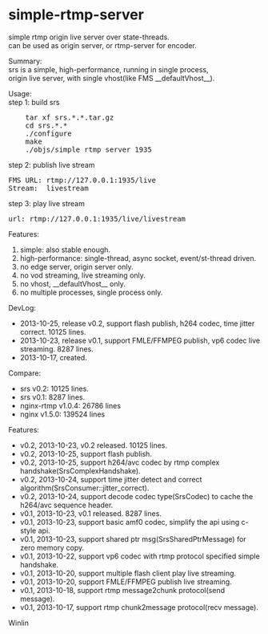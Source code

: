 simple-rtmp-server
==================

simple rtmp origin live server over state-threads.<br/>
can be used as origin server, or rtmp-server for encoder.

Summary:<br/>
srs is a simple, high-performance, running in single process, <br/>
origin live server, with single vhost(like FMS \_\_defaultVhost\_\_).<br/>

Usage:<br/>
step 1: build srs <br/>
<pre>
    tar xf srs.*.*.tar.gz
    cd srs.*.*
    ./configure
    make
    ./objs/simple_rtmp_server 1935
</pre>
step 2: publish live stream <br/>
<pre>
FMS URL: rtmp://127.0.0.1:1935/live
Stream:  livestream
</pre>
step 3: play live stream <br/>
<pre>
url: rtmp://127.0.0.1:1935/live/livestream
</pre>

Features:<br/>
1. simple: also stable enough.<br/>
2. high-performance: single-thread, async socket, event/st-thread driven.<br/>
3. no edge server, origin server only.<br/>
4. no vod streaming, live streaming only.<br/>
5. no vhost, \_\_defaultVhost\_\_ only.<br/>
6. no multiple processes, single process only.<br/>

DevLog:<br/>
* 2013-10-25, release v0.2, support flash publish, h264 codec, time jitter correct. 10125 lines.<br/>
* 2013-10-23, release v0.1, support FMLE/FFMPEG publish, vp6 codec live streaming. 8287 lines.<br/>
* 2013-10-17, created.<br/>

Compare:<br/>
* srs v0.2: 10125 lines.<br/>
* srs v0.1: 8287 lines.<br/>
* nginx-rtmp v1.0.4: 26786 lines <br/>
* nginx v1.5.0: 139524 lines <br/>

Features:<br/>
* v0.2, 2013-10-23, v0.2 released. 10125 lines.
* v0.2, 2013-10-25, support flash publish.
* v0.2, 2013-10-25, support h264/avc codec by rtmp complex handshake(SrsComplexHandshake).
* v0.2, 2013-10-24, support time jitter detect and correct algorithm(SrsConsumer::jitter_correct).
* v0.2, 2013-10-24, support decode codec type(SrsCodec) to cache the h264/avc sequence header.
* v0.1, 2013-10-23, v0.1 released. 8287 lines.
* v0.1, 2013-10-23, support basic amf0 codec, simplify the api using c-style api.
* v0.1, 2013-10-23, support shared ptr msg(SrsSharedPtrMessage) for zero memory copy.
* v0.1, 2013-10-22, support vp6 codec with rtmp protocol specified simple handshake.
* v0.1, 2013-10-20, support multiple flash client play live streaming.
* v0.1, 2013-10-20, support FMLE/FFMPEG publish live streaming.
* v0.1, 2013-10-18, support rtmp message2chunk protocol(send message).
* v0.1, 2013-10-17, support rtmp chunk2message protocol(recv message).

Winlin
